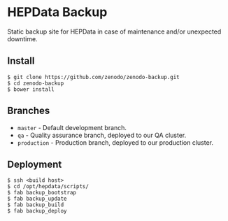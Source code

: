HEPData Backup
=============

Static backup site for HEPData in case of maintenance and/or unexpected
downtime.

Install
--------
```console
$ git clone https://github.com/zenodo/zenodo-backup.git
$ cd zenodo-backup
$ bower install
```

Branches
--------
* ``master`` - Default development branch.
* ``qa`` - Quality assurance branch, deployed to our QA cluster.
* ``production`` - Production branch, deployed to our production cluster.

Deployment
----------

```console
$ ssh <build host>
$ cd /opt/hepdata/scripts/
$ fab backup_bootstrap
$ fab backup_update
$ fab backup_build
$ fab backup_deploy
```
